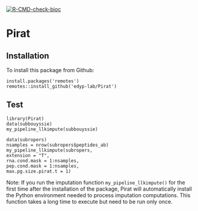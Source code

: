 
[![R-CMD-check-bioc](https://github.com/edyp-lab/Pirat/actions/workflows/check_Bioc.yml/badge.svg)](https://github.com/edyp-lab/Pirat/actions/workflows/check_Bioc.yml)


# Pirat

## Installation

To install this package from Github:

```
install.packages('remotes')
remotes::install_github('edyp-lab/Pirat')

```

## Test

```
library(Pirat)
data(subbouyssie)
my_pipeline_llkimpute(subbouyssie) 

data(subropers)
nsamples = nrow(subropers$peptides_ab)
my_pipeline_llkimpute(subropers, 
extension = "T",
rna.cond.mask = 1:nsamples, 
pep.cond.mask = 1:nsamples,
max.pg.size.pirat.t = 1)
```


Note: 
If you run the imputation function `my_pipeline_llkimpute()` for the first time after
the installation of the package, Pirat will automatically install the Python 
environment needed to process imputation computations. This function takes a long time to execute 
but need to be run only once.
